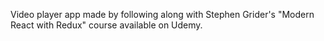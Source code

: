 Video player app made by following along with Stephen Grider's "Modern React with Redux" course available on Udemy.
